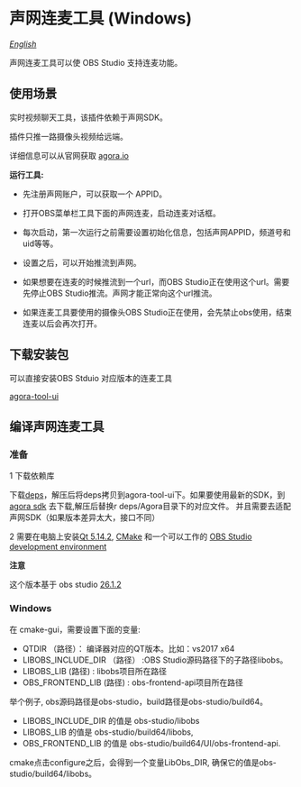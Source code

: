 # 声网连麦工具 (Windows)

*[English](README.md)*

声网连麦工具可以使 OBS Studio 支持连麦功能。

## 使用场景

实时视频聊天工具，该插件依赖于声网SDK。

插件只推一路摄像头视频给远端。 

详细信息可以从官网获取 [agora.io](https://www.agora.io/en)

**运行工具:**

* 先注册声网账户，可以获取一个 APPID。

* 打开OBS菜单栏工具下面的声网连麦，启动连麦对话框。

* 每次启动，第一次运行之前需要设置初始化信息，包括声网APPID，频道号和uid等等。

* 设置之后，可以开始推流到声网。

* 如果想要在连麦的时候推流到一个url，而OBS Studio正在使用这个url。需要先停止OBS Studio推流。声网才能正常向这个url推流。

* 如果连麦工具要使用的摄像头OBS Studio正在使用，会先禁止obs使用，结束连麦以后会再次打开。


## 下载安装包

可以直接安装OBS Stduio 对应版本的连麦工具

[agora-tool-ui](https://github.com/AgoraIO/OBS/releases/download/3.3.0/Agora-Tool-3.0.0-Installer.exe)


## 编译声网连麦工具

### 准备

1 下载依赖库

   下载[deps](https://github.com/AgoraIO/OBS/releases/download/3.3.0/deps.zip)，解压后将deps拷贝到agora-tool-ui下。如果要使用最新的SDK，到[agora sdk](https://docs.agora.io/cn/All/downloads?platform=All%20Platforms) 去下载,解压后替换r deps/Agora目录下的对应文件。 并且需要去适配声网SDK（如果版本差异太大，接口不同）


2 需要在电脑上安装[Qt 5.14.2](https://github.com/sbd021/Basic-Video-Broadcasting/releases/download/5.14.2/Qt5.14.2.zip),
[CMake](https://cmake.org/download/) 和一个可以工作的 [OBS Studio development environment](https://obsproject.com/wiki/install-instructions) 

**注意**

这个版本基于 obs studio [26.1.2](https://github.com/obsproject/obs-studio/tree/26.1.2)

### Windows

在 cmake-gui，需要设置下面的变量:

* QTDIR （路径）： 编译器对应的QT版本。比如：vs2017 x64
* LIBOBS_INCLUDE_DIR （路径） :OBS Studio源码路径下的子路径libobs。
* LIBOBS_LIB (路径) : libobs项目所在路径
* OBS_FRONTEND_LIB (路径) : obs-frontend-api项目所在路径 

举个例子, obs源码路径是obs-studio，build路径是obs-studio/build64。

* LIBOBS\_INCLUDE\_DIR 的值是 obs-studio/libobs
* LIBOBS\_LIB 的值是 obs-studio/build64/libobs, 
* OBS\_FRONTEND\_LIB 的值是 obs-studio/build64/UI/obs-frontend-api. 

cmake点击configure之后，会得到一个变量LibObs_DIR, 确保它的值是obs-studio/build64/libobs。












